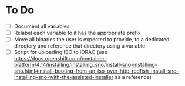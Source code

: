 # To Do
- [ ] Document all variables
- [ ] Relabel each variable to it has the appropriate prefix
- [ ] Move all binaries the user is expected to provide, to a dedicated directory and reference that directory using a variable
- [ ] Script for uploading ISO to iDRAC (use https://docs.openshift.com/container-platform/4.14/installing/installing_sno/install-sno-installing-sno.html#install-booting-from-an-iso-over-http-redfish_install-sno-installing-sno-with-the-assisted-installer as a reference)
